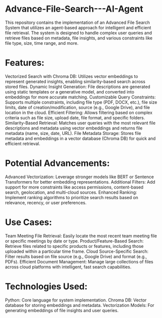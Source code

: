 # Advance-File-Search---AI-Agent

This repository contains the implementation of an Advanced File Search System that utilizes an agent-based approach for intelligent and efficient file retrieval. The system is designed to handle complex user queries and retrieve files based on metadata, file insights, and various constraints like file type, size, time range, and more.

# Features:
Vectorized Search with Chroma DB: Utilizes vector embeddings to represent generated insights, enabling similarity-based search across stored files.
Dynamic Insight Generation: File descriptions are generated using static templates or a generative model, and converted into embeddings for more accurate matching.
Customizable Query Constraints: Supports multiple constraints, including file type (PDF, DOCX, etc.), file size limits, date of creation/modification, source (e.g., Google Drive), and file location in the cloud.
Efficient Filtering: Allows filtering based on complex criteria such as file size, upload date, file format, and specific folders.
Similarity-Based Retrieval: Matches user queries with the most relevant file descriptions and metadata using vector embeddings and returns file metadata (name, size, date, URL).
File Metadata Storage: Stores file metadata and embeddings in a vector database (Chroma DB) for quick and efficient retrieval.

# Potential Advancements:
Advanced Vectorization: Leverage stronger models like BERT or Sentence Transformers for better embedding representations.
Additional Filters: Add support for more constraints like access permissions, content-based search, geolocation, and multi-cloud sources.
Enhanced Ranking: Implement ranking algorithms to prioritize search results based on relevance, recency, or user preferences.

# Use Cases:
Team Meeting File Retrieval: Easily locate the most recent team meeting file or specific meetings by date or type.
Product/Feature-Based Search: Retrieve files related to specific products or features, including those uploaded within a particular time frame.
Cloud Source-Specific Search: Filter results based on file source (e.g., Google Drive) and format (e.g., PDFs).
Efficient Document Management: Manage large collections of files across cloud platforms with intelligent, fast search capabilities.

# Technologies Used:
Python: Core language for system implementation.
Chroma DB: Vector database for storing embeddings and metadata.
Vectorization Models: For generating embeddings of file insights and user queries.
